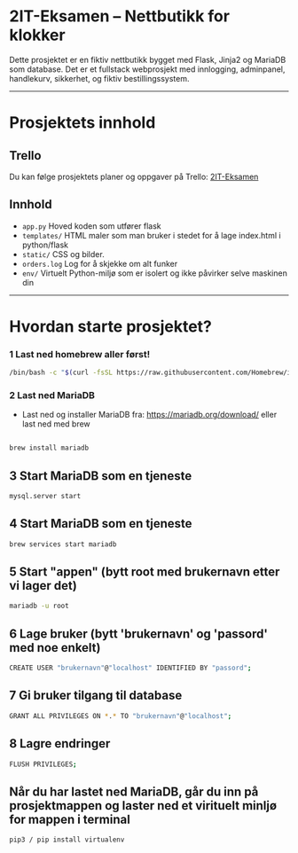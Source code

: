 
# 2IT-Eksamen – Nettbutikk for klokker

Dette prosjektet er en fiktiv nettbutikk bygget med Flask, Jinja2 og MariaDB som database. Det er et fullstack webprosjekt med innlogging, adminpanel, handlekurv, sikkerhet, og fiktiv bestillingssystem.

---
# Prosjektets innhold
## Trello

Du kan følge prosjektets planer og oppgaver på Trello: [2IT-Eksamen](https://trello.com/b/SAroMKd1/2it-eksamen)
## Innhold

- `app.py` Hoved koden som utfører flask 
- `templates/` HTML maler som man bruker i stedet for å lage index.html i python/flask
- `static/` CSS og bilder.
- `orders.log` Log for å skjekke om alt funker
- `env/` Virtuelt Python-miljø som er isolert og ikke påvirker selve maskinen din

---
# Hvordan starte prosjektet?
### 1 Last ned homebrew aller først!
```bash
/bin/bash -c "$(curl -fsSL https://raw.githubusercontent.com/Homebrew/install/HEAD/install.sh)"
```
### 2 Last ned MariaDB
- Last ned og installer MariaDB fra: https://mariadb.org/download/ eller last ned med brew
```bash

brew install mariadb
```
## 3 Start MariaDB som en tjeneste
```bash
mysql.server start
```

## 4 Start MariaDB som en tjeneste
```bash
brew services start mariadb
```

## 5 Start "appen" (bytt root med brukernavn etter vi lager det)
```bash
mariadb -u root
```
## 6 Lage bruker (bytt 'brukernavn' og 'passord' med noe enkelt)
```bash
CREATE USER "brukernavn"@"localhost" IDENTIFIED BY "passord";
```

## 7 Gi bruker tilgang til database
```bash
GRANT ALL PRIVILEGES ON *.* TO "brukernavn"@"localhost";
```

## 8 Lagre endringer
```bash
FLUSH PRIVILEGES;
```
## Når du har lastet ned MariaDB, går du inn på prosjektmappen og laster ned et virituelt minljø for mappen i terminal
```bash 
pip3 / pip install virtualenv
```